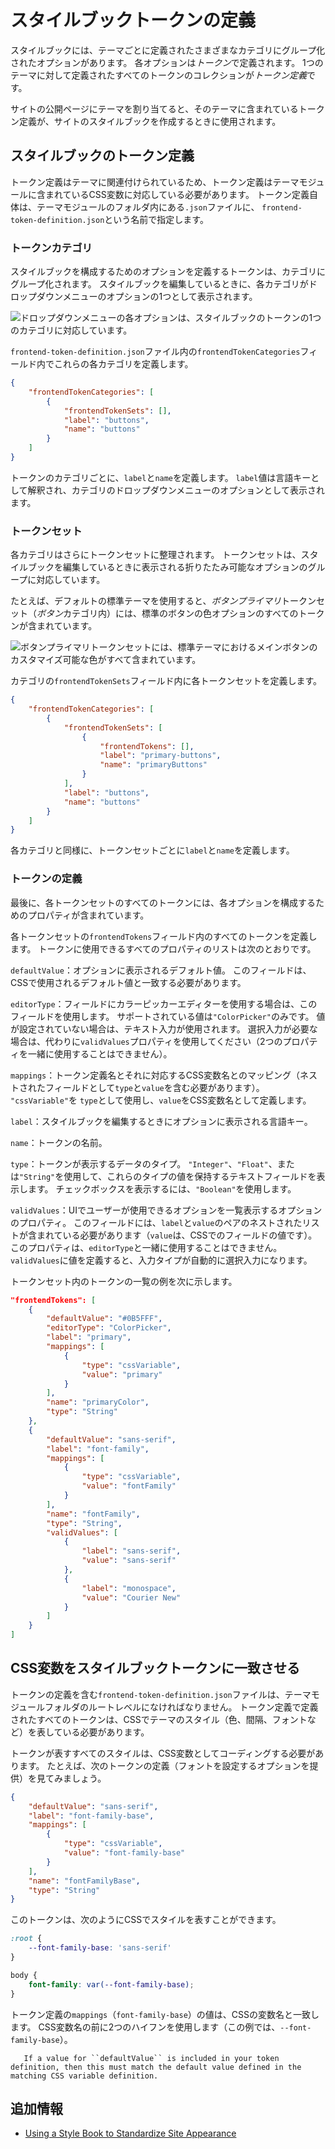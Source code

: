 # スタイルブックトークンの定義

スタイルブックには、テーマごとに定義されたさまざまなカテゴリにグループ化されたオプションがあります。 各オプションは*トークン*で定義されます。 1つのテーマに対して定義されたすべてのトークンのコレクションが*トークン定義*です。

サイトの公開ページにテーマを割り当てると、そのテーマに含まれているトークン定義が、サイトのスタイルブックを作成するときに使用されます。

## スタイルブックのトークン定義

トークン定義はテーマに関連付けられているため、トークン定義はテーマモジュールに含まれているCSS変数に対応している必要があります。 トークン定義自体は、テーマモジュールのフォルダ内にある`.json`ファイルに、 `frontend-token-definition.json`という名前で指定します。

### トークンカテゴリ

スタイルブックを構成するためのオプションを定義するトークンは、カテゴリにグループ化されます。 スタイルブックを編集しているときに、各カテゴリがドロップダウンメニューのオプションの1つとして表示されます。

![ドロップダウンメニューの各オプションは、スタイルブックのトークンの1つのカテゴリに対応しています。](../style-books/developer-guide/style-book-token-definitions/images/01.png)

`frontend-token-definition.json`ファイル内の`frontendTokenCategories`フィールド内でこれらの各カテゴリを定義します。

``` json
{
    "frontendTokenCategories": [
        {
            "frontendTokenSets": [],
            "label": "buttons",
            "name": "buttons"
        }
    ]
}
```

トークンのカテゴリごとに、`label`と`name`を定義します。 `label`値は言語キーとして解釈され、カテゴリのドロップダウンメニューのオプションとして表示されます。 <!-- Add link to article explaining localization when it is available. -->

### トークンセット

各カテゴリはさらにトークンセットに整理されます。 トークンセットは、スタイルブックを編集しているときに表示される折りたたみ可能なオプションのグループに対応しています。

たとえば、デフォルトの標準テーマを使用すると、*ボタンプライマリ*トークンセット（*ボタン*カテゴリ内）には、標準のボタンの色オプションのすべてのトークンが含まれています。

![ボタンプライマリトークンセットには、標準テーマにおけるメインボタンのカスタマイズ可能な色がすべて含まれています。](../style-books/developer-guide/style-book-token-definitions/images/02.png)

カテゴリの`frontendTokenSets`フィールド内に各トークンセットを定義します。

``` json
{
    "frontendTokenCategories": [
        {
            "frontendTokenSets": [
                {
                    "frontendTokens": [],
                    "label": "primary-buttons",
                    "name": "primaryButtons"
                }
            ],
            "label": "buttons",
            "name": "buttons"
        }
    ]
}
```

各カテゴリと同様に、トークンセットごとに`label`と`name`を定義します。

### トークンの定義

最後に、各トークンセットのすべてのトークンには、各オプションを構成するためのプロパティが含まれています。

各トークンセットの`frontendTokens`フィールド内のすべてのトークンを定義します。 トークンに使用できるすべてのプロパティのリストは次のとおりです。

`defaultValue`：オプションに表示されるデフォルト値。 このフィールドは、CSSで使用されるデフォルト値と一致する必要があります。

`editorType`：フィールドにカラーピッカーエディターを使用する場合は、このフィールドを使用します。 サポートされている値は`"ColorPicker"`のみです。 値が設定されていない場合は、テキスト入力が使用されます。 選択入力が必要な場合は、代わりに`validValues`プロパティを使用してください（2つのプロパティを一緒に使用することはできません）。

`mappings`：トークン定義名とそれに対応するCSS変数名とのマッピング（ネストされたフィールドとして`type`と`value`を含む必要があります）。 `"cssVariable"`を `type`として使用し、`value`をCSS変数名として定義します。

`label`：スタイルブックを編集するときにオプションに表示される言語キー。

`name`：トークンの名前。

`type`：トークンが表示するデータのタイプ。 `"Integer"`、`"Float"`、または`"String"`を使用して、これらのタイプの値を保持するテキストフィールドを表示します。 チェックボックスを表示するには、`"Boolean"`を使用します。

`validValues`：UIでユーザーが使用できるオプションを一覧表示するオプションのプロパティ。 このフィールドには、`label`と`value`のペアのネストされたリストが含まれている必要があります（`value`は、CSSでのフィールドの値です）。 このプロパティは、`editorType`と一緒に使用することはできません。 `validValues`に値を定義すると、入力タイプが自動的に選択入力になります。

トークンセット内のトークンの一覧の例を次に示します。

``` json
"frontendTokens": [
    {
        "defaultValue": "#0B5FFF",
        "editorType": "ColorPicker",
        "label": "primary",
        "mappings": [
            {
                "type": "cssVariable",
                "value": "primary"
            }
        ],
        "name": "primaryColor",
        "type": "String"
    },
    {
        "defaultValue": "sans-serif",
        "label": "font-family",
        "mappings": [
            {
                "type": "cssVariable",
                "value": "fontFamily"
            }
        ],
        "name": "fontFamily",
        "type": "String",
        "validValues": [
            {
                "label": "sans-serif",
                "value": "sans-serif"
            },
            {
                "label": "monospace",
                "value": "Courier New"
            }
        ]
    }
]
```

## CSS変数をスタイルブックトークンに一致させる

トークンの定義を含む`frontend-token-definition.json`ファイルは、テーマモジュールフォルダのルートレベルになければなりません。 トークン定義で定義されたすべてのトークンは、CSSでテーマのスタイル（色、間隔、フォントなど）を表している必要があります。

トークンが表すすべてのスタイルは、CSS変数としてコーディングする必要があります。 たとえば、次のトークンの定義（フォントを設定するオプションを提供）を見てみましょう。

``` json
{
    "defaultValue": "sans-serif",
    "label": "font-family-base",
    "mappings": [
        {
            "type": "cssVariable",
            "value": "font-family-base"
        }
    ],
    "name": "fontFamilyBase",
    "type": "String"
}
```

このトークンは、次のようにCSSでスタイルを表すことができます。

``` css
:root {
    --font-family-base: 'sans-serif'
}

body {
    font-family: var(--font-family-base);
}
```

トークン定義の`mappings`（`font-family-base`）の値は、CSSの変数名と一致します。 CSS変数名の前に2つのハイフンを使用します（この例では、`--font-family-base`）。

``` important::
   If a value for ``defaultValue`` is included in your token definition, then this must match the default value defined in the matching CSS variable definition.
```

## 追加情報

  - [Using a Style Book to Standardize Site Appearance](../using-a-style-book-to-standardize-site-appearance.md)

<!-- Add link to token definition tutorial when available -->
